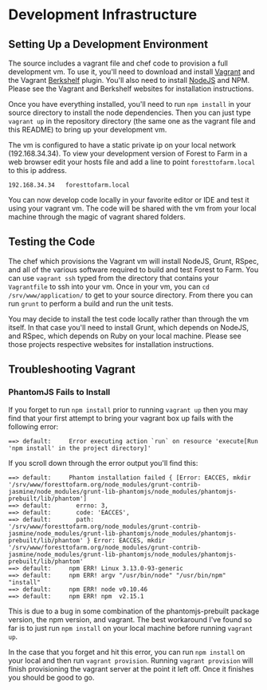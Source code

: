 # Development Infrastructure

## Setting Up a Development Environment 

The source includes a vagrant file and chef code to provision a full
development vm.  To use it, you'll need to download and install
[Vagrant](https://www.vagrantup.com/) and the Vagrant
[Berkshelf](http://berkshelf.com/) plugin.  You'll also need to install
[NodeJS](https://nodejs.org/en/) and NPM.  Please see the Vagrant and Berkshelf
websites for installation instructions. 

Once you have everything installed, you'll need to run ``npm install`` in your
source directory to install the node dependencies.  Then you can just 
type ``vagrant up`` in the repository directory (the same one as the vagrant file
and this README) to bring up your development vm.  

The vm is configured to have a static private ip on your local network
(192.168.34.34).  To view your development version of Forest to Farm in a web
browser edit your hosts file and add a line to point ``foresttofarm.local`` to 
this ip address.

```
192.168.34.34   foresttofarm.local
```

You can now develop code locally in your favorite editor or IDE and test it
using your vagrant vm.  The code will be shared with the vm from your local
machine through the magic of vagrant shared folders.

## Testing the Code

The chef which provisions the Vagrant vm will install NodeJS, Grunt, RSpec,
and all of the various software required to build and test Forest to Farm.  You
can use ``vagrant ssh`` typed from the directory that contains 
your ``Vagrantfile`` to ssh into your vm.  Once in your vm, you can ``cd
/srv/www/application/`` to get to your source directory.  From there you
can run ``grunt`` to perform a build and run the unit tests.

You may decide to install the test code locally rather than through the vm
itself.  In that case you'll need to install Grunt, which depends on NodeJS,
and RSpec, which depends on Ruby on your local machine.  Please see those
projects respective websites for installation instructions.

## Troubleshooting Vagrant

### PhantomJS Fails to Install

If you forget to run ``npm install`` prior to running ``vagrant up`` then you
may find that your first attempt to bring your vagrant box up fails with the
following error:

``` 
==> default:     Error executing action `run` on resource 'execute[Run 'npm install' in the project directory]'
```

If you scroll down through the error output you'll find this:

```
==> default:     Phantom installation failed { [Error: EACCES, mkdir '/srv/www/foresttofarm.org/node_modules/grunt-contrib-jasmine/node_modules/grunt-lib-phantomjs/node_modules/phantomjs-prebuilt/lib/phantom']
==> default:       errno: 3,
==> default:       code: 'EACCES',
==> default:       path: '/srv/www/foresttofarm.org/node_modules/grunt-contrib-jasmine/node_modules/grunt-lib-phantomjs/node_modules/phantomjs-prebuilt/lib/phantom' } Error: EACCES, mkdir '/srv/www/foresttofarm.org/node_modules/grunt-contrib-jasmine/node_modules/grunt-lib-phantomjs/node_modules/phantomjs-prebuilt/lib/phantom'
==> default:     npm ERR! Linux 3.13.0-93-generic
==> default:     npm ERR! argv "/usr/bin/node" "/usr/bin/npm" "install"
==> default:     npm ERR! node v0.10.46
==> default:     npm ERR! npm  v2.15.1
```

This is due to a bug in some combination of the phantomjs-prebuilt package
version, the npm version, and vagrant.  The best workaround I've found so far
is to just run ``npm install`` on your local machine before running ``vagrant
up``.  

In the case that you forget and hit this error, you can run ``npm install`` on
your local and then run ``vagrant provision``. Running ``vagrant provision``
will finish provisioning the vagrant server at the point it left off.  Once it
finishes you should be good to go.

